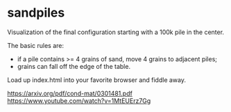 sandpiles
=========

Visualization of the final configuration starting with a 100k pile in the
center.

The basic rules are:

* if a pile contains >= 4 grains of sand, move 4 grains to adjacent piles;
* grains can fall off the edge of the table.

Load up index.html into your favorite browser and fiddle away.

https://arxiv.org/pdf/cond-mat/0301481.pdf
https://www.youtube.com/watch?v=1MtEUErz7Gg
